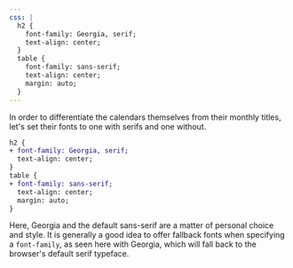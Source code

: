 ```yaml
---
css: |
  h2 {
    font-family: Georgia, serif;
    text-align: center;
  }
  table {
    font-family: sans-serif;
    text-align: center;
    margin: auto;
  }
---
```


In order to differentiate the calendars themselves from their monthly titles, let's set their fonts to one with serifs and one without.

```diff
h2 {
+ font-family: Georgia, serif;
  text-align: center;
}
table {
+ font-family: sans-serif;
  text-align: center;
  margin: auto;
}
```

Here, Georgia and the default sans-serif are a matter of personal choice and style. It is generally a good idea to offer fallback fonts when specifying a `font-family`, as seen here with Georgia, which will fall back to the browser's default serif typeface.
